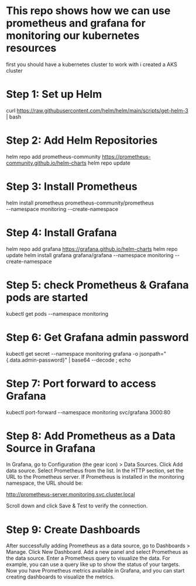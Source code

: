# This repo shows how we can use prometheus and grafana for monitoring our kubernetes resources

first you should have a kubernetes cluster to work with i created a AKS cluster

# Step 1: Set up Helm

curl https://raw.githubusercontent.com/helm/helm/main/scripts/get-helm-3 | bash

# Step 2: Add Helm Repositories

helm repo add prometheus-community https://prometheus-community.github.io/helm-charts
helm repo update

# Step 3: Install Prometheus

helm install prometheus prometheus-community/prometheus \
  --namespace monitoring --create-namespace
  
# Step 4: Install Grafana

helm repo add grafana https://grafana.github.io/helm-charts
helm repo update
helm install grafana grafana/grafana --namespace monitoring --create-namespace


# Step 5: check Prometheus & Grafana pods are started
kubectl get pods --namespace monitoring

# Step 6: Get Grafana admin password

kubectl get secret --namespace monitoring grafana -o jsonpath="{.data.admin-password}" | base64 --decode ; echo

# Step 7: Port forward to access Grafana

kubectl port-forward --namespace monitoring svc/grafana 3000:80

# Step 8: Add Prometheus as a Data Source in Grafana
In Grafana, go to Configuration (the gear icon) > Data Sources.
Click Add data source.
Select Prometheus from the list.
In the HTTP section, set the URL to the Prometheus server. If Prometheus is installed in the monitoring namespace, the URL should be:

http://prometheus-server.monitoring.svc.cluster.local

Scroll down and click Save & Test to verify the connection.

# Step 9: Create Dashboards
After successfully adding Prometheus as a data source, go to Dashboards > Manage.
Click New Dashboard.
Add a new panel and select Prometheus as the data source.
Enter a Prometheus query to visualize the data. For example, you can use a query like up to show the status of your targets.
Now you have Prometheus metrics available in Grafana, and you can start creating dashboards to visualize the metrics.



